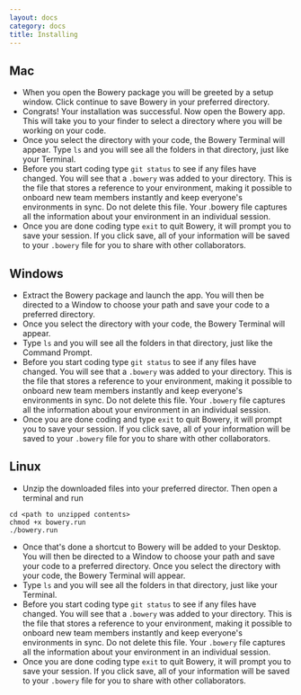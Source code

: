 ```yaml
---
layout: docs
category: docs
title: Installing
---
```


## Mac

* When you open the Bowery package you will be greeted by a setup window. Click continue to save Bowery in your preferred directory.
* Congrats! Your installation was successful. Now open the Bowery app. This will take you to your finder to select a directory where you will be working on your code. 
* Once you select the directory with your code, the Bowery Terminal will appear. Type `ls` and you will see all the folders in that directory, just like your Terminal. 
* Before you start coding type `git status` to see if any files have changed. You will see that a `.bowery` was added to your directory. This is the file that stores a reference to your environment, making it possible to onboard new team members instantly and keep everyone's environments in sync. Do not delete this file. Your .bowery file captures all the information about your environment in an individual session. 
* Once you are done coding type `exit` to quit Bowery, it will prompt you to save your session. If you click save, all of your information will be saved to your `.bowery` file for you to share with other collaborators. 

## Windows 
* Extract the Bowery package and launch the app. You will then be directed to a Window to choose your path and save your code to a preferred directory. 
* Once you select the directory with your code, the Bowery Terminal will appear. 
* Type `ls` and you will see all the folders in that directory, just like the Command Prompt. 
* Before you start coding type `git status` to see if any files have changed. You will see that a `.bowery` was added to your directory. This is the file that stores a reference to your environment, making it possible to onboard new team members instantly and keep everyone's environments in sync. Do not delete this file. Your `.bowery` file captures all the information about your environment in an individual session. 
* Once you are done coding and type `exit` to quit Bowery, it will prompt you to save your session. If you click save, all of your information will be saved to your `.bowery` file for you to share with other collaborators. 

## Linux 
* Unzip the downloaded files into your preferred director. Then open a terminal and run 

~~~
cd <path to unzipped contents>
chmod +x bowery.run
./bowery.run
~~~

* Once that's done a shortcut to Bowery will be added to your Desktop. You will then be directed to a Window to choose your path and save your code to a preferred directory. Once you select the directory with your code, the Bowery Terminal will appear. 
* Type `ls` and you will see all the folders in that directory, just like your Terminal. 
* Before you start coding type `git status` to see if any files have changed. You will see that a `.bowery` was added to your directory. This is the file that stores a reference to your environment, making it possible to onboard new team members instantly and keep everyone's environments in sync. Do not delete this file. Your `.bowery` file captures all the information about your environment in an individual session.
* Once you are done coding type `exit` to quit Bowery, it will prompt you to save your session. If you click save, all of your information will be saved to your `.bowery` file for you to share with other collaborators. 
